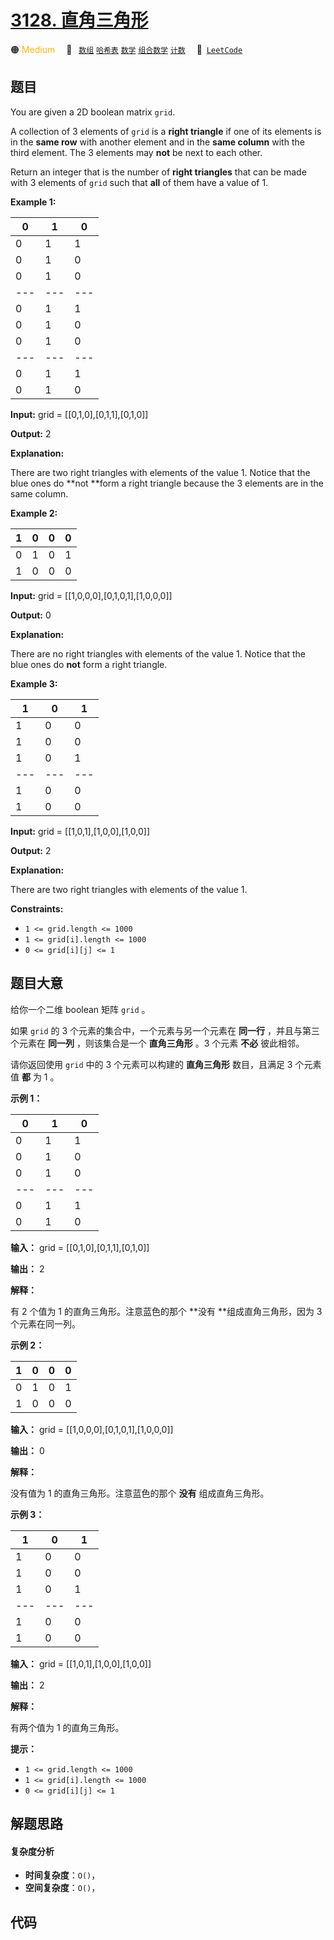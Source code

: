 # [3128. 直角三角形](https://leetcode.com/problems/right-triangles)

🟠 <font color=#ffb800>Medium</font>&emsp; 🔖&ensp; [`数组`](/leetcode-js/outline/tag/array.md) [`哈希表`](/leetcode-js/outline/tag/hash-table.md) [`数学`](/leetcode-js/outline/tag/math.md) [`组合数学`](/leetcode-js/outline/tag/combinatorics.md) [`计数`](/leetcode-js/outline/tag/counting.md)&emsp; 🔗&ensp;[`LeetCode`](https://leetcode.com/problems/right-triangles)

## 题目

You are given a 2D boolean matrix `grid`.

A collection of 3 elements of `grid` is a **right triangle** if one of its
elements is in the **same row** with another element and in the **same
column** with the third element. The 3 elements may **not** be next to each
other.

Return an integer that is the number of **right triangles** that can be made
with 3 elements of `grid` such that **all** of them have a value of 1.



**Example 1:**

0 | 1 | 0  
---|---|---  
0 | 1 | 1  
0 | 1 | 0  
0 | 1 | 0  
---|---|---  
0 | 1 | 1  
0 | 1 | 0  
0 | 1 | 0  
---|---|---  
0 | 1 | 1  
0 | 1 | 0  
  
**Input:** grid = [[0,1,0],[0,1,1],[0,1,0]]

**Output:** 2

**Explanation:**

There are two right triangles with elements of the value 1. Notice that the
blue ones do **not  **form a right triangle because the 3 elements are in the
same column.

**Example 2:**

1 | 0 | 0 | 0  
---|---|---|---  
0 | 1 | 0 | 1  
1 | 0 | 0 | 0  
  
**Input:** grid = [[1,0,0,0],[0,1,0,1],[1,0,0,0]]

**Output:** 0

**Explanation:**

There are no right triangles with elements of the value 1.  Notice that the
blue ones do **not** form a right triangle.

**Example 3:**

1 | 0 | 1  
---|---|---  
1 | 0 | 0  
1 | 0 | 0  
1 | 0 | 1  
---|---|---  
1 | 0 | 0  
1 | 0 | 0  
  
**Input:** grid = [[1,0,1],[1,0,0],[1,0,0]]

**Output:** 2

**Explanation:**

There are two right triangles with elements of the value 1.



**Constraints:**

  * `1 <= grid.length <= 1000`
  * `1 <= grid[i].length <= 1000`
  * `0 <= grid[i][j] <= 1`


## 题目大意

给你一个二维 boolean 矩阵 `grid` 。

如果 `grid` 的 3 个元素的集合中，一个元素与另一个元素在 **同一行** ，并且与第三个元素在 **同一列** ，则该集合是一个
**直角三角形** 。3 个元素 **不必** 彼此相邻。

请你返回使用 `grid` 中的 3 个元素可以构建的 **直角三角形** 数目，且满足 3 个元素值 **都**  为 1 。



**示例 1：**

0 | 1 | 0  
---|---|---  
0 | 1 | 1  
0 | 1 | 0  
0 | 1 | 0  
---|---|---  
0 | 1 | 1  
0 | 1 | 0  
  
**输入：** grid = [[0,1,0],[0,1,1],[0,1,0]]

**输出：** 2

**解释：**

有 2 个值为 1 的直角三角形。注意蓝色的那个 **没有  **组成直角三角形，因为 3 个元素在同一列。

**示例 2：**

1 | 0 | 0 | 0  
---|---|---|---  
0 | 1 | 0 | 1  
1 | 0 | 0 | 0  
  
**输入：** grid = [[1,0,0,0],[0,1,0,1],[1,0,0,0]]

**输出：** 0

**解释：**

没有值为 1 的直角三角形。注意蓝色的那个 **没有** 组成直角三角形。

**示例 3：**

1 | 0 | 1  
---|---|---  
1 | 0 | 0  
1 | 0 | 0  
1 | 0 | 1  
---|---|---  
1 | 0 | 0  
1 | 0 | 0  
  
**输入：** grid = [[1,0,1],[1,0,0],[1,0,0]]

**输出：** 2

**解释：**

有两个值为 1 的直角三角形。



**提示：**

  * `1 <= grid.length <= 1000`
  * `1 <= grid[i].length <= 1000`
  * `0 <= grid[i][j] <= 1`


## 解题思路

#### 复杂度分析

- **时间复杂度**：`O()`，
- **空间复杂度**：`O()`，

## 代码

```javascript

```